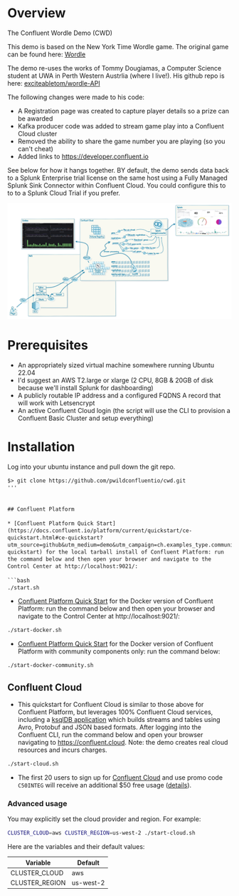 
# Overview

The Confluent Wordle Demo (CWD)

This demo is based on the New York Time Wordle game.
The original game can be found here: [Wordle](https://www.nytimes.com/games/wordle/index.html)

The demo re-uses the works of Tommy Dougiamas, a Computer Science student at UWA in Perth Western Austrlia (where I live!).
His github repo is here: [exciteabletom/wordle-API](https://github.com/exciteabletom/wordle-API)

The following changes were made to his code:
* A Registration page was created to capture player details so a prize can be awarded
* Kafka producer code was added to stream game play into a Confluent Cloud cluster
* Removed the ability to share the game number you are playing (so you can't cheat)
* Added links to https://developer.confluent.io 

See below for how it hangs together. BY default, the demo sends data back to a Splunk Enterprise trial license on the same host using a Fully Managed Splunk Sink Connector within Confluent Cloud. You could configure this to to to a Splunk Cloud Trial if you prefer.

![image](images/WordleDemoImage.jpg)

# Prerequisites

* An appropriately sized virtual machine somewhere running Ubuntu 22.04
* I'd suggest an AWS T2.large or xlarge (2 CPU, 8GB & 20GB of disk because we'll install Splunk for dashboarding)
* A publicly routable IP address and a configured FQDNS A record that will work with Letsencrypt
* An active Confluent Cloud login (the script will use the CLI to provision a Confluent Basic Cluster and setup everything) 

# Installation

Log into your ubuntu instance and pull down the git repo.
```
$> git clone https://github.com/pwildconfluentio/cwd.git
'''


## Confluent Platform

* [Confluent Platform Quick Start](https://docs.confluent.io/platform/current/quickstart/ce-quickstart.html#ce-quickstart?utm_source=github&utm_medium=demo&utm_campaign=ch.examples_type.community_content.cp-quickstart) for the local tarball install of Confluent Platform: run the command below and then open your browser and navigate to the Control Center at http://localhost:9021/:

```bash
./start.sh
```

* [Confluent Platform Quick Start](https://docs.confluent.io/platform/current/quickstart/ce-docker-quickstart.html#ce-docker-quickstart?utm_source=github&utm_medium=demo&utm_campaign=ch.examples_type.community_content.cp-quickstart) for the Docker version of Confluent Platform: run the command below and then open your browser and navigate to the Control Center at http://localhost:9021/:

```bash
./start-docker.sh
```

* [Confluent Platform Quick Start](https://docs.confluent.io/platform/current/quickstart/cos-docker-quickstart.html#cos-docker-quickstart?utm_source=github&utm_medium=demo&utm_campaign=ch.examples_type.community_content.cp-quickstart) for the Docker version of Confluent Platform with community components only: run the command below:

```bash
./start-docker-community.sh
```

## Confluent Cloud

* This quickstart for Confluent Cloud is similar to those above for Confluent Platform, but leverages 100% Confluent Cloud services, including a [ksqlDB application](statements-cloud.sql) which builds streams and tables using Avro, Protobuf and JSON based formats. After logging into the Confluent CLI, run the command below and open your browser navigating to https://confluent.cloud. Note: the demo creates real cloud resources and incurs charges.

```bash
./start-cloud.sh
```

* The first 20 users to sign up for [Confluent Cloud](https://www.confluent.io/confluent-cloud/?utm_source=github&utm_medium=demo&utm_campaign=ch.examples_type.community_content.clients-ccloud) and use promo code ``C50INTEG`` will receive an additional $50 free usage ([details](https://www.confluent.io/confluent-cloud-promo-disclaimer/?utm_source=github&utm_medium=demo&utm_campaign=ch.examples_type.community_content.clients-ccloud)).


### Advanced usage

You may explicitly set the cloud provider and region. For example:

```bash
CLUSTER_CLOUD=aws CLUSTER_REGION=us-west-2 ./start-cloud.sh
```

Here are the variables and their default values:

| Variable | Default |
| --- | --- |
| CLUSTER_CLOUD | aws |
| CLUSTER_REGION | us-west-2 |
